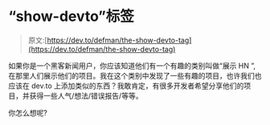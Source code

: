 # “show-devto”标签

> 原文:[https://dev.to/defman/the-show-devto-tag](https://dev.to/defman/the-show-devto-tag)

如果你是一个黑客新闻用户，你应该知道他们有一个有趣的类别叫做“展示 HN ”,在那里人们展示他们的项目。我在这个类别中发现了一些有趣的项目，也许我们也应该在 dev.to 上添加类似的东西？我敢肯定，有很多开发者希望分享他们的项目，并获得一些人气/想法/错误报告/等等。

你怎么想呢?